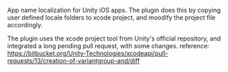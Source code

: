 App name localization for Unity iOS apps.
The plugin does this by copying user defined locale folders to xcode project, and moodify the project file accordingly.

The plugin uses the xcode project tool from Unity's official repository, and integrated a long pending pull request, with some changes.
reference: https://bitbucket.org/Unity-Technologies/xcodeapi/pull-requests/13/creation-of-variantgroup-and/diff
